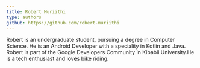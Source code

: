 ```yaml
---
title: Robert Muriithi
type: authors
github: https://github.com/robert-muriithi
---
```


Robert is an undergraduate student, pursuing a degree in Computer Science. He is an Android Developer with a speciality in Kotlin and Java. Robert is part of the Google Developers Community in Kibabii University.He is a tech enthusiast and loves bike riding. 